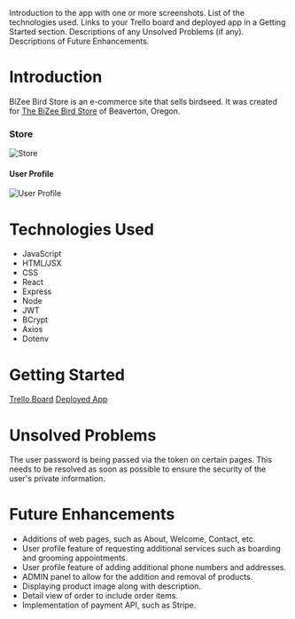 Introduction to the app with one or more screenshots.
List of the technologies used.
Links to your Trello board and deployed app in a Getting Started section.
Descriptions of any Unsolved Problems (if any).
Descriptions of Future Enhancements.

# Introduction
BiZee Bird Store is an e-commerce site that sells birdseed. It was created for [The BiZee Bird Store](http://www.bizeebird.com) of Beaverton, Oregon.

### Store
![Store](https://i.imgur.com/h15nOTl.png  "Store")

#### User Profile
![User Profile](https://i.imgur.com/mFJlhKe.png  "User Profile")

# Technologies Used

* JavaScript
* HTML/JSX
* CSS
* React
* Express
* Node
* JWT
* BCrypt
* Axios
* Dotenv

# Getting Started
[Trello Board](https://trello.com/b/HZoLwux7/bizee-bird-store) 
[Deployed App](https://bizeebirdstore.herokuapp.com/) 

# Unsolved Problems
The user password is being passed via the token on certain pages. This needs to be resolved as soon as possible to ensure the security of the user's private information.

# Future Enhancements
* Additions of web pages, such as About, Welcome, Contact, etc.
* User profile feature of requesting additional services such as boarding and grooming appointments.
* User profile feature of adding additional phone numbers and addresses.
* ADMIN panel to allow for the addition and removal of products.
* Displaying product image along with description.
* Detail view of order to include order items.
* Implementation of payment API, such as Stripe.






























